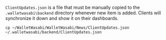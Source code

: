 `ClientUpdates.json` is a file that must be manually copied to the `.walletwasabi\backend` directory whenever new item is added. Clients will synchronize it down and show it on their dashboards.

`cp ~/WalletWasabi/WalletWasabi/News/ClientUpdates.json ~/.walletwasabi/backend/ClientUpdates.json`